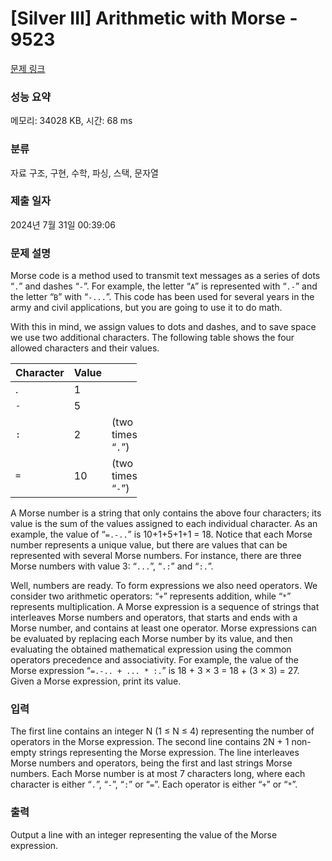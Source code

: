 # [Silver III] Arithmetic with Morse - 9523 

[문제 링크](https://www.acmicpc.net/problem/9523) 

### 성능 요약

메모리: 34028 KB, 시간: 68 ms

### 분류

자료 구조, 구현, 수학, 파싱, 스택, 문자열

### 제출 일자

2024년 7월 31일 00:39:06

### 문제 설명

<p>Morse code is a method used to transmit text messages as a series of dots “<code>.</code>” and dashes “<code>-</code>”. For example, the letter “<code>A</code>” is represented with “<code>.-</code>” and the letter “<code>B</code>” with “<code>-...</code>”. This code has been used for several years in the army and civil applications, but you are going to use it to do math.</p>

<p>With this in mind, we assign values to dots and dashes, and to save space we use two additional characters. The following table shows the four allowed characters and their values.</p>

<table class="table table-bordered" style="width:40%">
	<thead>
		<tr>
			<th>Character</th>
			<th>Value</th>
			<th> </th>
		</tr>
	</thead>
	<tbody>
		<tr>
			<td>.</td>
			<td>1</td>
			<td> </td>
		</tr>
		<tr>
			<td><code>-</code></td>
			<td>5</td>
			<td> </td>
		</tr>
		<tr>
			<td><code>:</code></td>
			<td>2</td>
			<td>(two times “<code>.</code>”)</td>
		</tr>
		<tr>
			<td><code>=</code></td>
			<td>10</td>
			<td>(two times “<code>-</code>”)</td>
		</tr>
	</tbody>
</table>

<p>A Morse number is a string that only contains the above four characters; its value is the sum of the values assigned to each individual character. As an example, the value of “<code>=.-..</code>” is 10+1+5+1+1 = 18. Notice that each Morse number represents a unique value, but there are values that can be represented with several Morse numbers. For instance, there are three Morse numbers with value 3: “<code>...</code>”, “<code>.:</code>” and “<code>:.</code>”.</p>

<p>Well, numbers are ready. To form expressions we also need operators. We consider two arithmetic operators: “<code>+</code>” represents addition, while “<code>*</code>” represents multiplication. A Morse expression is a sequence of strings that interleaves Morse numbers and operators, that starts and ends with a Morse number, and contains at least one operator. Morse expressions can be evaluated by replacing each Morse number by its value, and then evaluating the obtained mathematical expression using the common operators precedence and associativity. For example, the value of the Morse expression “<code>=.-.. + ... * :.</code>” is 18 + 3 × 3 = 18 + (3 × 3) = 27. Given a Morse expression, print its value.</p>

### 입력 

 <p>The first line contains an integer N (1 ≤ N ≤ 4) representing the number of operators in the Morse expression. The second line contains 2N + 1 non-empty strings representing the Morse expression. The line interleaves Morse numbers and operators, being the first and last strings Morse numbers. Each Morse number is at most 7 characters long, where each character is either “<code>.</code>”, “<code>-</code>”, “<code>:</code>” or “<code>=</code>”. Each operator is either “<code>+</code>” or “<code>*</code>”.</p>

### 출력 

 <p>Output a line with an integer representing the value of the Morse expression.</p>

